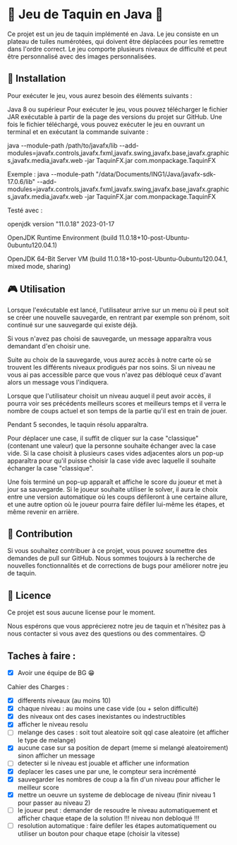 # 🧩 Jeu de Taquin en Java 🧩 


Ce projet est un jeu de taquin implémenté en Java. Le jeu consiste en un plateau de tuiles numérotées, qui doivent être déplacées pour les remettre dans l'ordre correct. Le jeu comporte plusieurs niveaux de difficulté et peut être personnalisé avec des images personnalisées.

## 🚀 Installation


Pour exécuter le jeu, vous aurez besoin des éléments suivants :

Java 8 ou supérieur
Pour exécuter le jeu, vous pouvez télécharger le fichier JAR exécutable à partir de la page des versions du projet sur GitHub. Une fois le fichier téléchargé, vous pouvez exécuter le jeu en ouvrant un terminal et en exécutant la commande suivante :

java --module-path /path/to/javafx/lib --add-modules=javafx.controls,javafx.fxml,javafx.swing,javafx.base,javafx.graphics,javafx.media,javafx.web  -jar TaquinFX.jar com.monpackage.TaquinFX

Exemple : java --module-path "/data/Documents/ING1/Java/javafx-sdk-17.0.6/lib" --add-modules=javafx.controls,javafx.fxml,javafx.swing,javafx.base,javafx.graphics,javafx.media,javafx.web  -jar TaquinFX.jar com.monpackage.TaquinFX

Testé avec :

openjdk version "11.0.18" 2023-01-17

OpenJDK Runtime Environment (build 11.0.18+10-post-Ubuntu-0ubuntu120.04.1)

OpenJDK 64-Bit Server VM (build 11.0.18+10-post-Ubuntu-0ubuntu120.04.1, mixed mode, sharing)

## 🎮 Utilisation

Lorsque l'exécutable est lancé, l'utilisateur arrive sur un menu où il peut soit se créer une nouvelle sauvegarde, en rentrant par exemple son prénom, soit continué sur une sauvegarde qui existe déjà.

Si vous n'avez pas choisi de sauvegarde, un message apparaîtra vous demandant d'en choisir une. 

Suite au choix de la sauvegarde, vous aurez accès à notre carte où se trouvent les différents niveaux prodigués par nos soins. 
Si un niveau ne vous ai pas accessible parce que vous n'avez pas débloqué ceux d'avant alors un message vous l'indiquera.


Lorsque que l'utilisateur choisit un niveau auquel il peut avoir accès, il pourra voir ses précédents meilleurs scores et meilleurs temps et il verra le nombre de coups actuel et son temps de la partie qu'il est en train de jouer.

Pendant 5 secondes, le taquin résolu apparaîtra.

Pour déplacer une case, il suffit de cliquer sur la case "classique" (contenant une valeur) que la personne souhaite échanger avec la case vide. Si la case choisit à plusieurs cases vides adjacentes alors un pop-up apparaîtra pour qu'il puisse choisir la case vide avec laquelle il souhaite échanger la case "classique".

Une fois terminé un pop-up apparaît et affiche le score du joueur et met à jour sa sauvegarde. Si le joueur souhaite utiliser le solver, il aura le choix entre une version automatique où les coups défileront à une certaine allure, et une autre option où le joueur pourra faire défiler lui-même les étapes, et même revenir en arrière.

## 🤝 Contribution


Si vous souhaitez contribuer à ce projet, vous pouvez soumettre des demandes de pull sur GitHub. Nous sommes toujours à la recherche de nouvelles fonctionnalités et de corrections de bugs pour améliorer notre jeu de taquin.

## 📝 Licence


Ce projet est sous aucune license pour le moment. 

Nous espérons que vous apprécierez notre jeu de taquin et n'hésitez pas à nous contacter si vous avez des questions ou des commentaires. 😊

## Taches à faire :

- [X] Avoir une équipe de BG :grin:

 Cahier des Charges : 
 - [X] differents niveaux (au moins 10) 
 - [X] chaque niveau : au moins une case vide (ou + selon difficulté)
 - [X] des niveaux ont des cases inexistantes ou indestructibles 
 - [X] afficher le niveau resolu 
 - [ ] melange des cases : soit tout aleatoire soit qql case aleatoire (et afficher le type de melange)
 - [X] aucune case sur sa position de depart (meme si melangé aleatoirement) sinon afficher un message 
 - [ ] detecter si le niveau est jouable et afficher une information 
 - [X] deplacer les cases une par une, le compteur sera incrémenté 
 - [X] sauvegarder les nombres de coup a la fin d'un niveau pour afficher le meilleur score 
 - [X] mettre un oeuvre un systeme de deblocage de niveau (finir niveau 1 pour passer au niveau 2) 
 - [ ] le joueur peut : demander de resoudre le niveau automatiquement et afficher chaque etape de la solution !!! niveau non debloqué !!!
 - [ ] resolution automatique : faire defiler les étapes automatiquement ou utiliser un bouton pour chaque etape (choisir la vitesse) 
